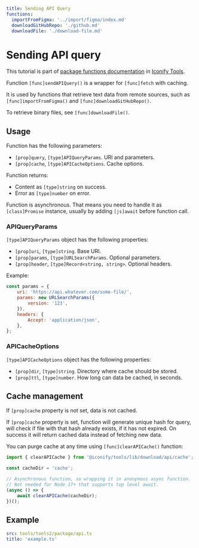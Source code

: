 ```yaml
title: Sending API Query
functions:
  importFromFigma: '../import/figma/index.md'
  downloadGitHubRepo: './github.md'
  downloadFile: './download-file.md'
```

# Sending API query

This tutorial is part of [package functions documentation](./index.md) in [Iconify Tools](../index.md).

Function `[func]sendAPIQuery()` is a wrapper for `[func]fetch` with caching.

It is used by functions that retrieve text data from remote sources, such as `[func]importFromFigma()` and `[func]downloadGitHubRepo()`.

To retrieve binary files, see `[func]downloadFile()`.

## Usage

Function has the following parameters:

- `[prop]query`, `[type]APIQueryParams`. URI and parameters.
- `[prop]cache`, `[type]APICacheOptions`. Cache options.

Function returns:

- Content as `[type]string` on success.
- Error as `[type]number` on error.

Function is asynchronous. That means you need to handle it as `[class]Promise` instance, usually by adding `[js]await` before function call.

### APIQueryParams

`[type]APIQueryParams` object has the following properties:

- `[prop]uri`, `[type]string`. Base URI.
- `[prop]params`, `[type]URLSearchParams`. Optional parameters.
- `[prop]header`, `[type]Record<string, string>`. Optional headers.

Example:

```js
const params = {
	uri: 'https://api.whatever.com/some-file/',
	params: new URLSearchParams({
		version: '123',
	}),
	headers: {
		Accept: 'application/json',
	},
};
```

### APICacheOptions

`[type]APICacheOptions` object has the following properties:

- `[prop]dir`, `[type]string`. Directory where cache should be stored.
- `[prop]ttl`, `[type]number`. How long can data be cached, in seconds.

## Cache management

If `[prop]cache` property is not set, data is not cached.

If `[prop]cache` property is set, function will generate unique hash for query, will check if file with that hash already exists, if it has not expired. On success it will return cached data instead of fetching new data.

You can purge cache at any time using `[func]clearAPICache()` function:

```ts
import { clearAPICache } from '@iconify/tools/lib/download/api/cache';

const cacheDir = 'cache';

// Asynchronous function, so wrapping it in anonymous async function.
// Not needed for Node 17+ that supports top level await.
(async () => {
	await clearAPICache(cacheDir);
})();
```

## Example

```yaml
src: tools/tools2/package/api.ts
title: 'example.ts'
```
